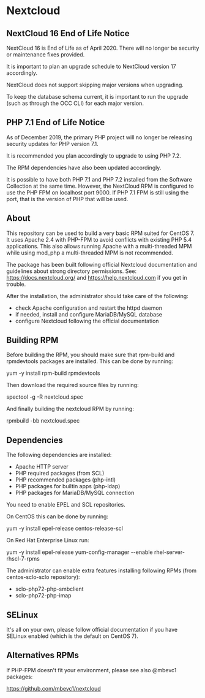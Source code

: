 Nextcloud
=========


NextCloud 16 End of Life Notice
-------------------------------
NextCloud 16 is End of Life as of April 2020.  There will no longer be security or maintenance fixes provided.

It is important to plan an upgrade schedule to NextCloud version 17
accordingly.

NextCloud does not support skipping major versions when upgrading.  

To keep the database schema current, it is important to run the 
upgrade (such as through the OCC CLI) for each major version.


PHP 7.1 End of Life Notice
--------------------------
As of December 2019, the primary PHP project will no longer be releasing
security updates for PHP version 7.1.

It is recommended you plan accordingly to upgrade to using PHP 7.2.

The RPM dependencies have also been updated accordingly.

It is possible to have both PHP 7.1 and PHP 7.2 installed from the Software Collection at the same time. However, the NextCloud RPM is configured to use the PHP FPM on localhost port 9000. If PHP 7.1 FPM is still using the port, that is the version of PHP that will be used.


About
-----

This repository can be used to build a very basic RPM suited for CentOS 7.
It uses Apache 2.4 with PHP-FPM to avoid conflicts with existing 
PHP 5.4 applications.  This also allows running Apache with a 
multi-threaded MPM while using mod_php a multi-threaded MPM is 
not recommended.

The package has been built following official Nextcloud documentation and
guidelines about strong directory permissions. See: https://docs.nextcloud.org/
and https://help.nextcloud.com if you get in trouble.

After the installation, the administrator should take care of the following:

* check Apache configuration and restart the httpd daemon
* if needed, install and configure MariaDB/MySQL database
* configure Nextcloud following the official documentation


Building RPM
------------

Before building the RPM, you should make sure that rpm-build and
rpmdevtools packages are installed.  This can be done by running:

  yum -y install rpm-build rpmdevtools

Then download the required source files by running:

  spectool -g -R nextcloud.spec

And finally building the nextcloud RPM by running:

  rpmbuild -bb nextcloud.spec


Dependencies
------------

The following dependencies are installed:

* Apache HTTP server
* PHP required packages (from SCL)
* PHP recommended packages (php-intl)
* PHP packages for builtin apps (php-ldap)
* PHP packages for MariaDB/MySQL connection

You need to enable EPEL and SCL repositories.

On CentOS this can be done by running:

  yum -y install epel-release centos-release-scl
 
On Red Hat Enterprise Linux run:

  yum -y install epel-release
  yum-config-manager --enable rhel-server-rhscl-7-rpms

The administrator can enable extra features installing following RPMs 
(from centos-sclo-sclo repository):

 * sclo-php72-php-smbclient
 * sclo-php72-php-imap


SELinux
-------

It's all on your own, please follow official documentation if you have SELinux enabled (which is the default on CentOS 7).


Alternatives RPMs
-----------------

If PHP-FPM doesn't fit your environment, please see also @mbevc1 packages:

https://github.com/mbevc1/nextcloud

